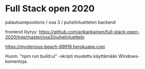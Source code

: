 # Full Stack open 2020
palautusrepositorio / osa 3 / puhelinluettelon backend

frontend löytyy:
https://github.com/arikankainen/full-stack-open-2020/tree/master/osa3/puhelinluettelo

https://mysterious-beach-69916.herokuapp.com

Huom. "npm run build:ui" -skripti muutettu käyttämään Windows-komentoja.

